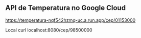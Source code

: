 #

## API de Temperatura no Google Cloud

<https://temperatura-nqf542hzmq-uc.a.run.app/cep/01153000>

 Local curl localhost:8080/cep/98500000
